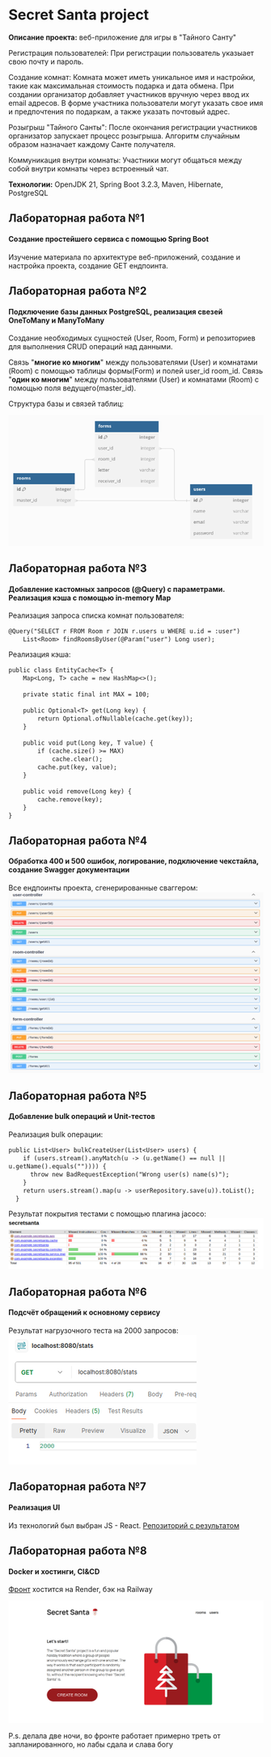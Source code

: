 # Secret Santa project

**Описание проекта:** веб-приложение для игры в "Тайного Санту"

Регистрация пользователей:
При регистрации пользователь указыает свою почту и пароль.

Создание комнат:
Комната может иметь уникальное имя и настройки, такие как максимальная стоимость подарка и дата обмена. При создании организатор добавляет участников вручную через ввод их email адресов. В форме участника пользователи могут указать свое имя и предпочтения по подаркам, а также указать почтовый адрес.

Розыгрыш "Тайного Санты":
После окончания регистрации участников организатор запускает процесс розыгрыша. Алгоритм случайным образом назначает каждому Санте получателя.

Коммуникация внутри комнаты:
Участники могут общаться между собой внутри комнаты через встроенный чат.

**Технологии:** OpenJDK 21, Spring Boot 3.2.3, Maven, Hibernate, PostgreSQL

## Лабораторная работа №1

#### Создание простейшего сервиса с помощью Spring Boot

Изучение материала по архитектуре веб-приложений, создание и настройка проекта, создание GET ендпоинта.

## Лабораторная работа №2

#### Подключение базы данных PostgreSQL, реализация свезей OneToMany и ManyToMany

Создание необходимых сущностей (User, Room, Form) и репозиториев для выполнения CRUD операций над данными.

Связь "**многие ко многим**" между пользователями (User) и комнатами (Room) с помощью таблицы формы(Form) и полей user_id room_id.
Связь "**один ко многим**" между пользователями (User) и комнатами (Room) с помощью поля ведущего(master_id).

Структура базы и связей таблиц:

![db shema](image_2024-03-24_16-04-57.png "secret santa shema")

## Лабораторная работа №3

#### Добавление кастомных запросов (@Query) с параметрами. Реализация кэша с помощью in-memory Map

Реализация запроса списка комнат пользователя:

```
@Query("SELECT r FROM Room r JOIN r.users u WHERE u.id = :user")
    List<Room> findRoomsByUser(@Param("user") Long user);
```

Реализация кэша:

```
public class EntityCache<T> {
    Map<Long, T> cache = new HashMap<>();

    private static final int MAX = 100;

    public Optional<T> get(Long key) {
        return Optional.ofNullable(cache.get(key));
    }

    public void put(Long key, T value) {
        if (cache.size() >= MAX)
            cache.clear();
        cache.put(key, value);
    }

    public void remove(Long key) {
        cache.remove(key);
    }
}
```

## Лабораторная работа №4

#### Обработка 400 и 500 ошибок, логирование, подключение чекстайла, создание Swagger документации

Все ендпоинты проекта, сгенерированные сваггером:
![all endpoints](image.png)

## Лабораторная работа №5

#### Добавление bulk операций и Unit-тестов

Реализация bulk операции:

```
public List<User> bulkCreateUser(List<User> users) {
    if (users.stream().anyMatch(u -> (u.getName() == null || u.getName().equals("")))) {
      throw new BadRequestException("Wrong user(s) name(s)");
    }
    return users.stream().map(u -> userRepository.save(u)).toList();
  }
```

Результат покрытия тестами с помощью плагина jacoco:
![test coverage result](image-1.png)

## Лабораторная работа №6

#### Подсчёт обращений к основному сервису

Результат нагрузочного теста на 2000 запросов:
![jmeter test result](image-2.png)

## Лабораторная работа №7

#### Реализация UI

Из технологий был выбран JS - React.
[Репозиторий с результатом](https://github.com/nankokit/front-secret-santa)

## Лабораторная работа №8

#### Docker и хостинги, CI&CD

[Фронт](https://front-secret-santa.onrender.com) хостится на Render, бэк на Railway

![result ui](image-3.png)

P.s. делала две ночи, во фронте работает примерно треть от запланированного, но лабы сдала и слава богу
